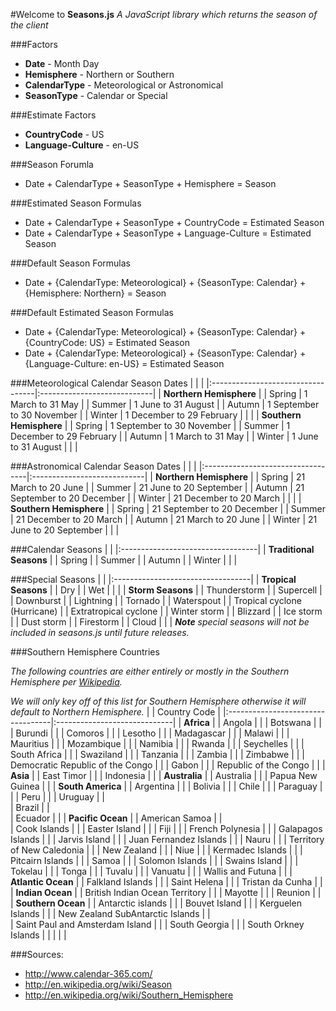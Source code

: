 #Welcome to **Seasons.js**
*A JavaScript library which returns the season of the client*

###Factors
* __Date__ - Month Day
* __Hemisphere__ - Northern or Southern
* __CalendarType__ - Meteorological or Astronomical
* __SeasonType__ - Calendar or Special

###Estimate Factors
* __CountryCode__ - US
* __Language-Culture__ - en-US

###Season Forumla
* Date + CalendarType + SeasonType + Hemisphere = Season

###Estimated Season Formulas
* Date + CalendarType + SeasonType + CountryCode = Estimated Season
* Date + CalendarType + SeasonType + Language-Culture = Estimated Season

###Default Season Formulas
* Date + {CalendarType: Meteorological} + {SeasonType: Calendar} + {Hemisphere: Northern} = Season

###Default Estimated Season Formulas
* Date + {CalendarType: Meteorological} + {SeasonType: Calendar} + {CountryCode: US} = Estimated Season
* Date + {CalendarType: Meteorological} + {SeasonType: Calendar} + {Language-Culture: en-US} = Estimated Season

###Meteorological Calendar Season Dates
|                                   |                             |
|:----------------------------------|:----------------------------|
| **Northern Hemisphere**                                         |
| Spring                            | 1 March to 31 May           |
| Summer                            | 1 June to 31 August         |
| Autumn                            | 1 September to 30 November  |
| Winter                            | 1 December to 29 February   |
|                                                                 |
| **Southern Hemisphere**                                         |
| Spring                            | 1 September to 30 November  |
| Summer                            | 1 December to 29 February   |
| Autumn                            | 1 March to 31 May           |
| Winter                            | 1 June to 31 August         |
|                                                                 |

###Astronomical Calendar Season Dates
|                                   |                             |
|:----------------------------------|:----------------------------|
| **Northern Hemisphere**                                         |
| Spring                            | 21 March to 20 June         |
| Summer                            | 21 June to 20 September     |
| Autumn                            | 21 September to 20 December |
| Winter                            | 21 December to 20 March     |
|                                                                 |
| **Southern Hemisphere**                                         |
| Spring                            | 21 September to 20 December |
| Summer                            | 21 December to 20 March     |
| Autumn                            | 21 March to 20 June         |
| Winter                            | 21 June to 20 September     |
|                                                                 |

###Calendar Seasons
|                                   |
|:----------------------------------|
| **Traditional Seasons**           |
| Spring                            |
| Summer                            |
| Autumn                            |
| Winter                            |
|                                   |

###Special Seasons 
|                                   |
|:----------------------------------|
| **Tropical Seasons**              |
| Dry                               |
| Wet                               |
|                                   |
| **Storm Seasons**                 |
| Thunderstorm                      |
| Supercell                         |
| Downburst                         |
| Lightning                         |
| Tornado                           |
| Waterspout                        |
| Tropical cyclone (Hurricane)      |
| Extratropical cyclone             |
| Winter storm                      |
| Blizzard                          |
| Ice storm                         |
| Dust storm                        |
| Firestorm                         |
| Cloud                             |
|                                   |
*__Note__ special seasons will not be included in seasons.js until future releases.*


###Southern Hemisphere Countries

*The following countries are either entirely or mostly in the Southern Hemisphere per [Wikipedia](http://en.wikipedia.org/wiki/Southern_Hemisphere).*

*We will only key off of this list for Southern Hemisphere otherwise it will default to Northern Hemisphere.*
|                                   | Country Code                 |
|:----------------------------------|:-----------------------------|
| **Africa**                                                       |
| Angola                            |                              |
| Botswana                          |                              |
| Burundi                           |                              |
| Comoros                           |                              |
| Lesotho                           |                              |
| Madagascar                        |                              | 
| Malawi                            |                              |
| Mauritius                         |                              |
| Mozambique                        |                              |
| Namibia                           |                              |
| Rwanda                            |                              |
| Seychelles                        |                              |
| South Africa                      |                              | 
| Swaziland                         |                              |
| Tanzania                          |                              |
| Zambia                            |                              | 
| Zimbabwe                          |                              |
| Democratic Republic of the Congo  |                              |
| Gabon                             |                              |
| Republic of the Congo             |                              |
| **Asia**                                                         |
| East Timor                        |                              | 
| Indonesia                         |                              | 
| **Australia**                                                    |
| Australia                         |                              |
| Papua New Guinea                  |                              |
| **South America**                                                |
| Argentina                         |                              | 
| Bolivia                           |                              |
| Chile                             |                              |
| Paraguay                          |                              |
| Peru                              |                              | 
| Uruguay                           |                              |  
| Brazil                            |                              |  
| Ecuador                           |                              | 
| **Pacific Ocean**                                                |
| American Samoa                    |                              |   
| Cook Islands                      |                              |
| Easter Island                     |                              |
| Fiji                              |                              |
| French Polynesia                  |                              |
| Galapagos Islands                 |                              |
| Jarvis Island                     |                              |
| Juan Fernandez Islands            |                              |
| Nauru                             |                              |
| Territory of New Caledonia        |                              | 
| New Zealand                       |                              |
| Niue                              |                              |
| Kermadec Islands                  |                              | 
| Pitcairn Islands                  |                              |
| Samoa                             |                              |
| Solomon Islands                   |                              | 
| Swains Island                     |                              |
| Tokelau                           |                              | 
| Tonga                             |                              |
| Tuvalu                            |                              | 
| Vanuatu                           |                              |
| Wallis and Futuna                 |                              |
| **Atlantic Ocean**                                               |
| Falkland Islands                  |                              |
| Saint Helena                      |                              |
| Tristan da Cunha                  |                              | 
| **Indian Ocean**                                                 |
| British Indian Ocean Territory    |                              | 
| Mayotte                           |                              |
| Reunion                           |                              | 
| **Southern Ocean**                                               |
| Antarctic islands                 |                              |
| Bouvet Island                     |                              | 
| Kerguelen Islands                 |                              |
| New Zealand SubAntarctic Islands  |                              |  
| Saint Paul and Amsterdam Island   |                              |
| South Georgia                     |                              |
| South Orkney Islands              |                              | 
|                                   |                              |

###Sources: 
- http://www.calendar-365.com/
- http://en.wikipedia.org/wiki/Season
- http://en.wikipedia.org/wiki/Southern_Hemisphere